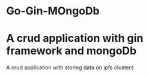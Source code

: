 # Go-Gin-MOngoDb
A crud application with gin framework and mongoDb 
===========================================================================================================================================================

A crud application with storing data on ipfs clusters
